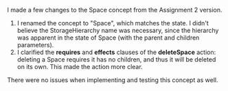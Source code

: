 I made a few changes to the Space concept from the Assignment 2 version. 

1. I renamed the concept to "Space", which matches the state. I didn't believe the StorageHierarchy name was necessary, since the hierarchy was apparent in the state of Space (with the parent and children parameters).
2. I clarified the **requires** and **effects** clauses of the **deleteSpace** action: deleting a Space requires it has no children, and thus it will be deleted on its own. This made the action more clear. 

There were no issues when implementing and testing this concept as well. 
